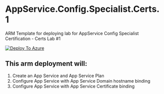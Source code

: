 # AppService.Config.Specialist.Certs.1
ARM Template for deploying lab for AppService Config Specialist Certification - Certs Lab #1

[![Deploy To Azure](https://aka.ms/deploytoazurebutton)](https://portal.azure.com/#create/Microsoft.Template/uri/https%3A%2F%2Fraw.githubusercontent.com%2Famymcel%2FAppService.Config.Specialist.Certs.1%2Fmain%2Fazuredeploy.json)


## This arm deployment will:

1. Create an App Service and App Service Plan
2. Configure App Service with App Service Domain hostname binding
3. Configure App Service with App Service Certificate binding
